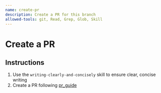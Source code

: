 ```yaml
---
name: create-pr
description: Create a PR for this branch
allowed-tools: git, Read, Grep, Glob, Skill
---
```


# Create a PR

## Instructions
1. Use the `writing-clearly-and-concisely` skill to ensure clear, concise writing
2. Create a PR following [pr_guide](pr_guide.md)
